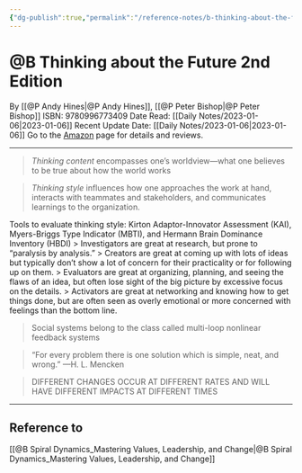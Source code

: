 ```yaml
---
{"dg-publish":true,"permalink":"/reference-notes/b-thinking-about-the-future-2nd-edition/"}
---
```



# @B Thinking about the Future 2nd Edition
By [[@P Andy Hines\|@P Andy Hines]], [[@P Peter Bishop\|@P Peter Bishop]]
ISBN: 9780996773409
Date Read: [[Daily Notes/2023-01-06\|2023-01-06]]
Recent Update Date: [[Daily Notes/2023-01-06\|2023-01-06]]
Go to the [Amazon](https://www.amazon.co.uk/Thinking-about-Future-Guidelines-Strategic-ebook/dp/B018IFNHWG) page for details and reviews.

---
> _Thinking content_ encompasses one’s worldview—what one believes to be true about how the world works

> _Thinking style_ influences how one approaches the work at hand, interacts with teammates and stakeholders, and communicates learnings to the organization.

Tools to evaluate thinking style: 
	Kirton Adaptor-Innovator Assessment (KAI), 
	Myers-Briggs Type Indicator (MBTI), and 
	Hermann Brain Dominance Inventory (HBDI) 
		> Investigators are great at research, but prone to “paralysis by analysis.”
		> Creators are great at coming up with lots of ideas but typically don’t show a lot of concern for their practicality or for following up on them.
		> Evaluators are great at organizing, planning, and seeing the flaws of an idea, but often lose sight of the big picture by excessive focus on the details.
		> Activators are great at networking and knowing how to get things done, but are often seen as overly emotional or more concerned with feelings than the bottom line.
		
> Social systems belong to the class called multi-loop nonlinear feedback systems

> “For every problem there is one solution which is simple, neat, and wrong.” —H. L. Mencken

> DIFFERENT CHANGES OCCUR AT DIFFERENT RATES AND WILL HAVE DIFFERENT IMPACTS AT DIFFERENT TIMES


---
## Reference to 
[[@B Spiral Dynamics_Mastering Values, Leadership, and Change\|@B Spiral Dynamics_Mastering Values, Leadership, and Change]]